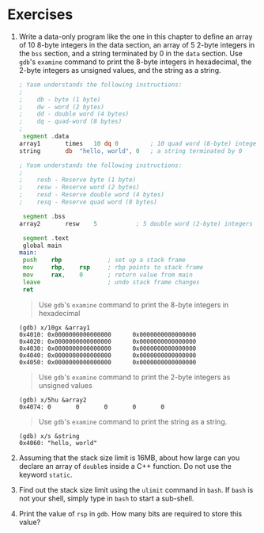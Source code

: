 # Exercises

1. Write a data-only program like the one in this chapter to define an array
   of 10 8-byte integers in the data section, an array of 5 2-byte integers
   in the `bss` section, and a string terminated by 0 in the `data` section.
   Use `gdb`'s `examine` command to print the 8-byte integers in hexadecimal,
   the 2-byte integers as unsigned values, and the string as a string.

   ```asm
   ; Yasm understands the following instructions:
   ;
   ;	db - byte (1 byte)
   ;	dw - word (2 bytes)
   ;	dd - double word (4 bytes)
   ;	dq - quad-word (8 bytes)
   ;
   	segment .data
   array1		times	10 dq 0			; 10 quad word (8-byte) integers
   string		db	"hello, world", 0	; a string terminated by 0
   
   ; Yasm understands the following instructions:
   ;
   ;	resb - Reserve byte (1 byte)
   ;	resw - Reserve word (2 bytes)
   ;	resd - Reserve double word (4 bytes)
   ;	resq - Reserve quad word (8 bytes)
   
   	segment .bss
   array2		resw	5 			; 5 double word (2-byte) integers
   
   	segment .text
   	global main 
   main:
   	push	rbp				; set up a stack frame
   	mov		rbp,	rsp		; rbp points to stack frame
   	mov		rax,	0		; return value from main
   	leave					; undo stack frame changes
   	ret
   ```

   > Use `gdb`'s `examine` command to print the 8-byte integers in hexadecimal
   ```none
   (gdb) x/10gx &array1
   0x4010: 0x0000000000000000      0x0000000000000000
   0x4020: 0x0000000000000000      0x0000000000000000
   0x4030: 0x0000000000000000      0x0000000000000000
   0x4040: 0x0000000000000000      0x0000000000000000
   0x4050: 0x0000000000000000      0x0000000000000000
   ```

   > Use `gdb`'s `examine` command to print the 2-byte integers as unsigned values
   ```none
   (gdb) x/5hu &array2
   0x4074: 0       0       0       0       0
   ```

   > Use `gdb`'s `examine` command to print the string as a string.
   ```none
   (gdb) x/s &string
   0x4060: "hello, world"
   ```

2. Assuming that the stack size limit is 16MB, about how large can you declare
   an array of `double`s inside a C++ function. Do not use the keyword
   `static`.

3. Find out the stack size limit using the `ulimit` command in `bash`. If
   `bash` is not your shell, simply type in `bash` to start a sub-shell.

4. Print the value of `rsp` in `gdb`. How many bits are required to store
   this value?
